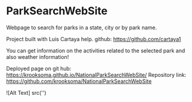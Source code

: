 # ParkSearchWebSite
Webpage to search for parks in a state, city or by park name.

Project built with Luis Cartaya help.
github: https://github.com/cartaya1

You can get information on the activities related to the selected park and also weather information!

Deployed page on git hub: https://krooksoma.github.io/NationalParkSearchWebSite/
Repository link:  https://github.com/krooksoma/NationalParkSearchWebSite



![Alt Text] src('')
